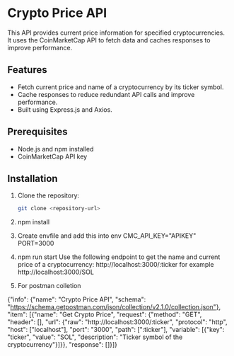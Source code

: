 # Crypto Price API

This API provides current price information for specified cryptocurrencies. It uses the CoinMarketCap API to fetch data and caches responses to improve performance.

## Features

- Fetch current price and name of a cryptocurrency by its ticker symbol.
- Cache responses to reduce redundant API calls and improve performance.
- Built using Express.js and Axios.

## Prerequisites

- Node.js and npm installed
- CoinMarketCap API key

## Installation

1. Clone the repository:

   ```bash
   git clone <repository-url>
2. npm install
3. Create envfile and add this into env
    CMC_API_KEY="APIKEY"
    PORT=3000
4. npm run start 
Use the following endpoint to get the name and current price of a cryptocurrency:
    http://localhost:3000/:ticker
    for example  http://localhost:3000/SOL
5. For postman colletion

{"info": {"name": "Crypto Price API", "schema": "https://schema.getpostman.com/json/collection/v2.1.0/collection.json"}, "item": [{"name": "Get Crypto Price", "request": {"method": "GET", "header": [], "url": {"raw": "http://localhost:3000/:ticker", "protocol": "http", "host": ["localhost"], "port": "3000", "path": [":ticker"], "variable": [{"key": "ticker", "value": "SOL", "description": "Ticker symbol of the cryptocurrency"}]}}, "response": []}]}